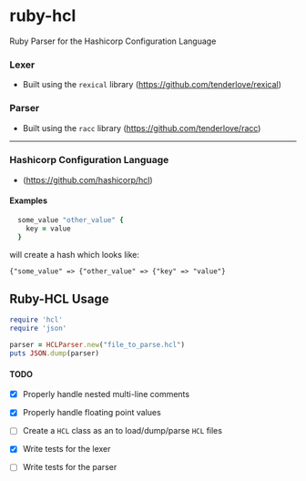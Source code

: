 # ruby-hcl
Ruby Parser for the Hashicorp Configuration Language


### Lexer
  - Built using the `rexical` library (https://github.com/tenderlove/rexical)
  
### Parser
  - Built using the `racc` library (https://github.com/tenderlove/racc)

---
### Hashicorp Configuration Language
  - (https://github.com/hashicorp/hcl)
  
#### Examples
``` ruby
  some_value "other_value" {
    key = value
  }
```

will create a hash which looks like:

`{"some_value" => {"other_value" => {"key" => "value"}`
  
## Ruby-HCL Usage

``` ruby
require 'hcl'
require 'json'

parser = HCLParser.new("file_to_parse.hcl")
puts JSON.dump(parser)
```


#### TODO
- [x] Properly handle nested multi-line comments
- [x] Properly handle floating point values
- [ ] Create a `HCL` class as an to load/dump/parse `HCL` files
- [x] Write tests for the lexer
- [ ] Write tests for the parser


